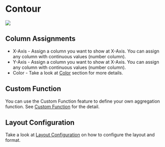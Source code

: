 # Contour 

![](images/contour.png)

## Column Assignments

* X-Axis - Assign a column you want to show at X-Axis. You can assign any column with continuous values (number column). 
* Y-Axis - Assign a column you want to show at X-Axis. You can assign any column with continuous values (number column). 
* Color - Take a look at [Color](color.md) section for more details.



## Custom Function

You can use the Custom Function feature to define your own aggregation function. See [Custom Function](custom-function.md) for the detail.


## Layout Configuration

Take a look at [Layout Configuration](layout.md) on how to configure the layout and format. 
